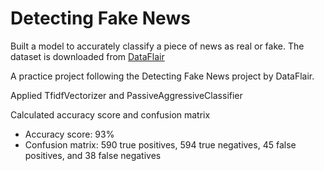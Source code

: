 # Detecting Fake News

Built a model to accurately classify a piece of news as real or fake. The dataset is downloaded from [DataFlair](https://drive.google.com/file/d/1er9NJTLUA3qnRuyhfzuN0XUsoIC4a-_q/view)

A practice project following the Detecting Fake News project by DataFlair.

Applied TfidfVectorizer and PassiveAggressiveClassifier

Calculated accuracy score and confusion matrix
- Accuracy score: 93%
- Confusion matrix: 590 true positives, 594 true negatives, 45 false positives, and 38 false negatives
